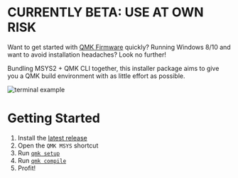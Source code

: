 # CURRENTLY BETA: USE AT OWN RISK

Want to get started with [QMK Firmware](https://qmk.fm) quickly? Running Windows 8/10 and want to avoid installation headaches? Look no further!

Bundling MSYS2 + QMK CLI together, this installer package aims to give you a QMK build environment with as little effort as possible.

<img :src="$withBase('/terminal.png')" alt="terminal example">

# Getting Started

1. Install the [latest release](https://github.com/zvecr/qmk_distro_msys/releases)
1. Open the `QMK MSYS` shortcut
1. Run [`qmk setup`](https://docs.qmk.fm/#/newbs_getting_started?id=set-up-qmk)
1. Run [`qmk compile`](https://docs.qmk.fm/#/newbs_getting_started?id=_4-test-your-build-environment)
1. Profit!
